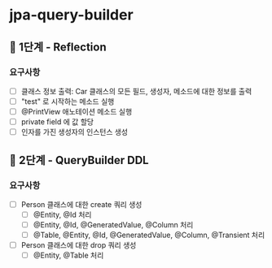 # jpa-query-builder
## 🚀 1단계 - Reflection
### 요구사항
- [ ] 클래스 정보 출력: Car 클래스의 모든 필드, 생성자, 메소드에 대한 정보를 출력
- [ ] "test" 로 시작하는 메소드 실행
- [ ] @PrintView 애노테이션 메소드 실행
- [ ] private field 에 값 할당
- [ ] 인자를 가진 생성자의 인스턴스 생성

## 🚀 2단계 - QueryBuilder DDL
### 요구사항
- [ ] Person 클래스에 대한 create 쿼리 생성
  - [ ] @Entity, @Id 처리
  - [ ] @Entity, @Id, @GeneratedValue, @Column 처리
  - [ ] @Table, @Entity, @Id, @GeneratedValue, @Column, @Transient 처리
- [ ] Person 클래스에 대한 drop 쿼리 생성
  - [ ] @Entity, @Table 처리

